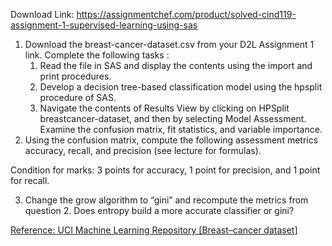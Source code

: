 Download Link: https://assignmentchef.com/product/solved-cind119-assignment-1-supervised-learning-using-sas
<br>



<ol>

 <li>Download the breast-cancer-dataset.csv from your D2L Assignment 1 link. Complete the following tasks :

  <ol>

   <li>Read the file in SAS and display the contents using the import and print procedures.</li>

   <li>Develop a decision tree-based classification model using the hpsplit procedure of SAS.</li>

   <li>Navigate the contents of Results View by clicking on HPSplit breastcancer-dataset, and then by selecting Model Assessment. Examine the confusion matrix, fit statistics, and variable importance.</li>

  </ol></li>

 <li>Using the confusion matrix, compute the following assessment metrics accuracy, recall, and precision (see lecture for formulas).</li>

</ol>

Condition for marks: 3 points for accuracy, 1 point for precision, and 1 point for recall.

<ol start="3">

 <li>Change the grow algorithm to “gini” and recompute the metrics from question 2. Does entropy build a more accurate classifier or gini?</li>

</ol>

<a href="https://archive.ics.uci.edu/ml/datasets/Breast+Cancer">Reference</a><a href="https://archive.ics.uci.edu/ml/datasets/Breast+Cancer">: </a><a href="https://archive.ics.uci.edu/ml/datasets/Breast+Cancer">UCI Machine Learning Repository [Breast</a><a href="https://archive.ics.uci.edu/ml/datasets/Breast+Cancer">–</a><a href="https://archive.ics.uci.edu/ml/datasets/Breast+Cancer">cancer dataset</a><a href="https://archive.ics.uci.edu/ml/datasets/Breast+Cancer">]</a>


